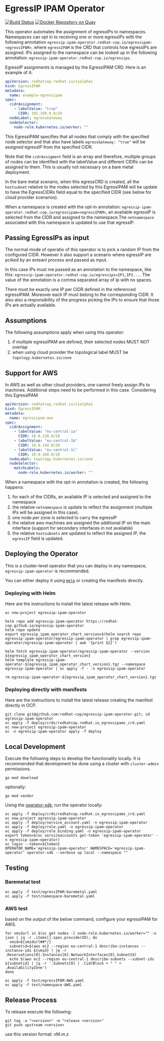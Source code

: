 # EgressIP IPAM Operator

[![Build Status](https://travis-ci.org/redhat-cop/egressip-ipam-operator.svg?branch=master)](https://travis-ci.org/redhat-cop/egressip-ipam-operator) [![Docker Repository on Quay](https://quay.io/repository/redhat-cop/egressip-ipam-operator/status "Docker Repository on Quay")](https://quay.io/repository/redhat-cop/egressip-ipam-operator)

This operator automates the assignment of egressIPs to namespaces.
Namespaces can opt in to receiving one or more egressIPs with the following annotation `egressip-ipam-operator.redhat-cop.io/egressipam:<egressIPAM>`, where `egressIPAM` is the CRD that controls how egressIPs are assigned.
IPs assigned to the namespace can be looked up in the following annotation: `egressip-ipam-operator.redhat-cop.io/egressips`.

EgressIP assignments is managed by the EgressIPAM CRD. Here is an example of it:

```yaml
apiVersion: redhatcop.redhat.io/v1alpha1
kind: EgressIPAM
metadata:
  name: example-egressipam
spec:
  cidrAssignment:
    - labelValue: "true"
      CIDR: 192.169.0.0/24
  nodeLabel: egressGateway
  nodeSelector:
    node-role.kubernetes.io/worker: ""
```

This EgressIPAM specifies that all nodes that comply with the specified node selector and that also have labels `egressGateway: "true"` will be assigned egressIP from the specified CIDR.

Note that the `cidrAssigment` field is an array and therefore, multiple groups of nodes can be identified with the labelValue and different CIDRs can be assigned to them. This is usually not necessary on a bare metal deployment.

In the bare metal scenario, when this egressCRD is created, all the `hostsubnet` relative to the nodes selected by this EgressIPAM will be update to have the EgressCIDRs field equal to the specified CIDR (see below for cloud provider scenarios).

When a namespace is created with the opt-in annotation: `egressip-ipam-operator.redhat-cop.io/egressipam=<egressIPAM>`, an available egressIP is selected from the CIDR and assigned to the namespace.The `netnamespace` associated with this namespace is updated to use that egressIP.

## Passing EgressIPs as input

The normal mode of operatio of this operator is to pick a random IP from the configured CIDR. However it also support a scenario where egressIP are pciked by an exteanl process and passed as input.

In this case IPs must me passed as an annotation to the namespace, like this: `egressip-ipam-operator.redhat-cop.io/egressips=IP1,IP2...`. The value of the annotation is a comma separated array of ip with no spaces.

There must be exactly one IP per CIDR defined in the referenced egressIPAM. Moreover each IP must belong to the corresponding CIDR. It also also a responsibility of the progress picking the IPs to ensure that those IPs are actually available.

## Assumptions

The following assumptions apply when using this operator:

1. if multiple egressIPAM are defined, their selected nodes MUST NOT overlap
2. when using cloud provider the topological label MUST be `topology.kubernetes.io/zone`

## Support for AWS

In AWS as well as other cloud providers, one cannot freely assign IPs to machines. Additional steps need to be performed in this case. Considering this EgressIPAM

```yaml
apiVersion: redhatcop.redhat.io/v1alpha1
kind: EgressIPAM
metadata:
  name: egressipam-aws
spec:
  cidrAssignment:
    - labelValue: "eu-central-1a"
      CIDR: 10.0.128.0/20
    - labelValue: "eu-central-1b"
      CIDR: 10.0.144.0/20
    - labelValue: "eu-central-1c"
      CIDR: 10.0.160.0/20
  nodeLabel: topology.kubernetes.io/zone
  nodeSelector:
    matchLabels:
      node-role.kubernetes.io/worker: ""
```

When a namespace with the opt-in annotation is created, the following happens:

1. for each of the CIDRs, an available IP is selected and assigned to the namespace
2. the relative `netnamespace` is update to reflect the assignment (multiple IPs will be assigned in this case).
3. one node per zone is selected to carry the egressIP
4. the relative aws machines are assigned the additional IP on the main interface (support for secondary interfaces in not available)
5. the relative `hostsubnets` are updated to reflect the assigned IP, the `egressIP` field is updated.

## Deploying the Operator

This is a cluster-level operator that you can deploy in any namespace, `egressip-ipam-operator` is recommended.

You can either deploy it using [`Helm`](https://helm.sh/) or creating the manifests directly.

### Deploying with Helm

Here are the instructions to install the latest release with Helm.

```shell
oc new-project egressip-ipam-operator

helm repo add egressip-ipam-operator https://redhat-cop.github.io/egressip-ipam-operator
helm repo update
export egressip_ipam_operator_chart_version=$(helm search repo egressip-ipam-operator/egressip-ipam-operator | grep egressip-ipam-operator/egressip-ipam-operator | awk '{print $2}')

helm fetch egressip-ipam-operator/egressip-ipam-operator --version ${egressip_ipam_operator_chart_version}
helm template egressip-ipam-operator-${egressip_ipam_operator_chart_version}.tgz --namespace egressip-ipam-operator | oc apply -f - -n egressip-ipam-operator

rm egressip-ipam-operator-${egressip_ipam_operator_chart_version}.tgz
```

### Deploying directly with manifests

Here are the instructions to install the latest release creating the manifest directly in OCP.

```shell
git clone git@github.com:redhat-cop/egressip-ipam-operator.git; cd egressip-ipam-operator
oc apply -f deploy/crds/redhatcop.redhat.io_egressipams_crd.yaml
oc new-project egressip-ipam-operator
oc -n egressip-ipam-operator apply -f deploy
```

## Local Development

Execute the following steps to develop the functionality locally. It is recommended that development be done using a cluster with `cluster-admin` permissions.

```shell
go mod download
```

optionally:

```shell
go mod vendor
```

Using the [operator-sdk](https://github.com/operator-framework/operator-sdk), run the operator locally:

```shell
oc apply -f deploy/crds/redhatcop.redhat.io_egressipams_crd.yaml
oc new-project egressip-ipam-operator
oc apply -f deploy/service_account.yaml -n egressip-ipam-operator
oc apply -f deploy/role.yaml -n egressip-ipam-operator
oc apply -f deploy/role_binding.yaml -n egressip-ipam-operator
export token=$(oc serviceaccounts get-token 'egressip-ipam-operator' -n egressip-ipam-operator)
oc login --token=${token}
OPERATOR_NAME='egressip-ipam-operator' NAMESPACE='egressip-ipam-operator' operator-sdk --verbose up local --namespace ""
```

## Testing

### Baremetal test

```shell
oc apply -f test/egressIPAM-baremetal.yaml
oc apply -f test/namespace-baremetal.yaml
```

### AWS test

based on the output of the below command, configure your egressIPAM for AWS.

```shell
for vmidurl in $(oc get nodes -l node-role.kubernetes.io/worker="" -o json | jq -r .items[].spec.providerID); do
  vmid=${vmidurl##*/}
  subnetid=$(aws ec2 --region eu-central-1 describe-instances --instance-ids ${vmid} | jq -r .Reservations[0].Instances[0].NetworkInterfaces[0].SubnetId)
  echo $(aws ec2 --region eu-central-1 describe-subnets --subnet-ids ${subnetid} | jq -r '.Subnets[0] | .CidrBlock + " " + .AvailabilityZone')
done
```  

```shell
oc apply -f test/egressIPAM-AWS.yaml
oc apply -f test/namespace-AWS.yaml
```

## Release Process

To release execute the following:

```shell
git tag -a "<version>" -m "release <version>"
git push upstream <version>
```

use this version format: vM.m.z
